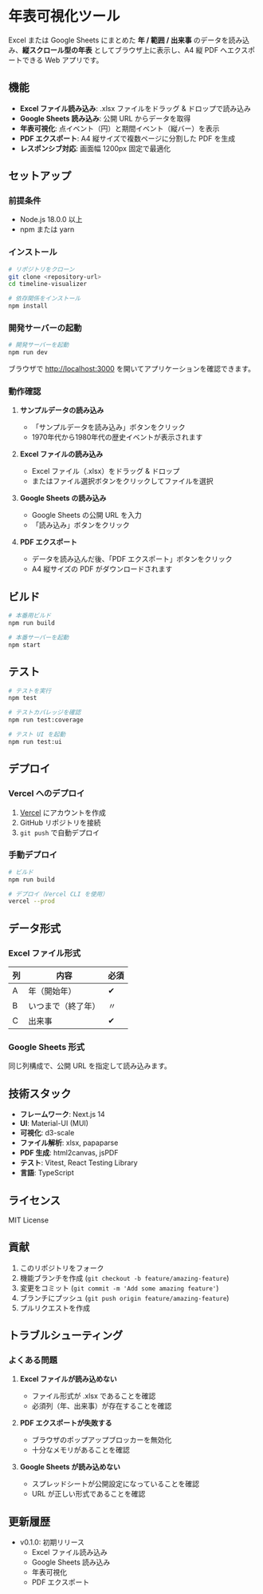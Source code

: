 # 年表可視化ツール

Excel または Google Sheets にまとめた **年 / 範囲 / 出来事** のデータを読み込み、**縦スクロール型の年表** としてブラウザ上に表示し、A4 縦 PDF へエクスポートできる Web アプリです。

## 機能

- **Excel ファイル読み込み**: .xlsx ファイルをドラッグ & ドロップで読み込み
- **Google Sheets 読み込み**: 公開 URL からデータを取得
- **年表可視化**: 点イベント（円）と期間イベント（縦バー）を表示
- **PDF エクスポート**: A4 縦サイズで複数ページに分割した PDF を生成
- **レスポンシブ対応**: 画面幅 1200px 固定で最適化

## セットアップ

### 前提条件

- Node.js 18.0.0 以上
- npm または yarn

### インストール

```bash
# リポジトリをクローン
git clone <repository-url>
cd timeline-visualizer

# 依存関係をインストール
npm install
```

### 開発サーバーの起動

```bash
# 開発サーバーを起動
npm run dev
```

ブラウザで [http://localhost:3000](http://localhost:3000) を開いてアプリケーションを確認できます。

### 動作確認

1. **サンプルデータの読み込み**
   - 「サンプルデータを読み込み」ボタンをクリック
   - 1970年代から1980年代の歴史イベントが表示されます

2. **Excel ファイルの読み込み**
   - Excel ファイル（.xlsx）をドラッグ & ドロップ
   - またはファイル選択ボタンをクリックしてファイルを選択

3. **Google Sheets の読み込み**
   - Google Sheets の公開 URL を入力
   - 「読み込み」ボタンをクリック

4. **PDF エクスポート**
   - データを読み込んだ後、「PDF エクスポート」ボタンをクリック
   - A4 縦サイズの PDF がダウンロードされます

## ビルド

```bash
# 本番用ビルド
npm run build

# 本番サーバーを起動
npm start
```

## テスト

```bash
# テストを実行
npm test

# テストカバレッジを確認
npm run test:coverage

# テスト UI を起動
npm run test:ui
```

## デプロイ

### Vercel へのデプロイ

1. [Vercel](https://vercel.com) にアカウントを作成
2. GitHub リポジトリを接続
3. `git push` で自動デプロイ

### 手動デプロイ

```bash
# ビルド
npm run build

# デプロイ（Vercel CLI を使用）
vercel --prod
```

## データ形式

### Excel ファイル形式

| 列  | 内容               | 必須 |
| --- | ------------------ | ---- |
| A   | 年（開始年）       | ✔    |
| B   | いつまで（終了年） | 〃   |
| C   | 出来事             | ✔    |

### Google Sheets 形式

同じ列構成で、公開 URL を指定して読み込みます。

## 技術スタック

- **フレームワーク**: Next.js 14
- **UI**: Material-UI (MUI)
- **可視化**: d3-scale
- **ファイル解析**: xlsx, papaparse
- **PDF 生成**: html2canvas, jsPDF
- **テスト**: Vitest, React Testing Library
- **言語**: TypeScript

## ライセンス

MIT License

## 貢献

1. このリポジトリをフォーク
2. 機能ブランチを作成 (`git checkout -b feature/amazing-feature`)
3. 変更をコミット (`git commit -m 'Add some amazing feature'`)
4. ブランチにプッシュ (`git push origin feature/amazing-feature`)
5. プルリクエストを作成

## トラブルシューティング

### よくある問題

1. **Excel ファイルが読み込めない**

   - ファイル形式が .xlsx であることを確認
   - 必須列（年、出来事）が存在することを確認

2. **PDF エクスポートが失敗する**

   - ブラウザのポップアップブロッカーを無効化
   - 十分なメモリがあることを確認

3. **Google Sheets が読み込めない**
   - スプレッドシートが公開設定になっていることを確認
   - URL が正しい形式であることを確認

## 更新履歴

- v0.1.0: 初期リリース
  - Excel ファイル読み込み
  - Google Sheets 読み込み
  - 年表可視化
  - PDF エクスポート
